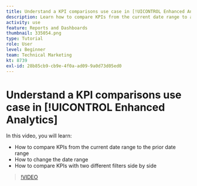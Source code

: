 ```yaml
---
title: Understand a KPI comparisons use case in [!UICONTROL Enhanced Analytics]
description: Learn how to compare KPIs from the current date range to a prior date range, and how to compare KPIs with two different filters.
activity: use
feature: Reports and Dashboards
thumbnail: 335054.png
type: Tutorial
role: User
level: Beginner
team: Technical Marketing
kt: 8739
exl-id: 28b85cb9-cb9e-4f0a-ad09-9a0d73d05ed0
---
```

# Understand a KPI comparisons use case in [!UICONTROL Enhanced Analytics]

In this video, you will learn:

* How to compare KPIs from the current date range to the prior date range
* How to change the date range
* How to compare KPIs with two different filters side by side

>[!VIDEO](https://video.tv.adobe.com/v/335054/?quality=12)

